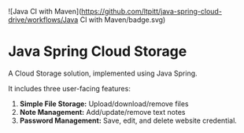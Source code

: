 ![Java CI with Maven](https://github.com/ltpitt/java-spring-cloud-drive/workflows/Java CI with Maven/badge.svg)

# Java Spring Cloud Storage
A Cloud Storage solution, implemented using Java Spring.   

It includes three user-facing features:

1. **Simple File Storage:** Upload/download/remove files
2. **Note Management:** Add/update/remove text notes
3. **Password Management:** Save, edit, and delete website credential.  
